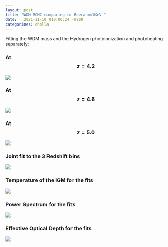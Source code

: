 ```yaml
---
layout: post
title: "WDM MCMC comparing to Boera m=1KeV "
date:   2021-11-10 010:00:24 -0800
categorines: cholla
---
```


Fitting the WDM mass and the Hydrogen photoionization and photoheating separately:


### At $$z=4.2$$
<img src="{{ site.url }}assets/images/wdm_boera_new/corner_z0.png">

### At $$z=4.6$$
<img src="{{ site.url }}assets/images/wdm_boera_new/corner_z1.png">

### At $$z=5.0$$
<img src="{{ site.url }}assets/images/wdm_boera_new/corner_z2.png">


### Joint fit to the 3 Redshift bins
<img src="{{ site.url }}assets/images/wdm_boera_new/corner.png">


### Temperature of the IGM for the fits
<img src="{{ site.url }}assets/images/wdm_boera_new/fig_T0_fit_to_boera.png">

### Power Spectrum for the fits
<img src="{{ site.url }}assets/images/wdm_boera_new/flux_ps.png">

### Effective Optical Depth for the fits
<img src="{{ site.url }}assets/images/wdm_boera_new/fig_HI_tau_wdm.png">

